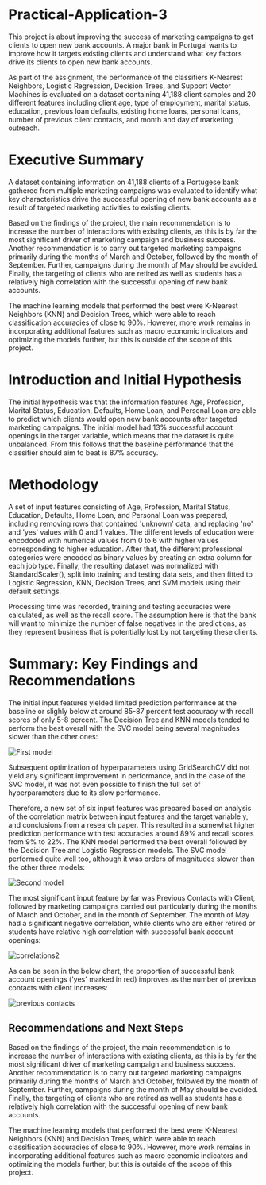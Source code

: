 # Practical-Application-3
This project is about improving the success of marketing campaigns to get clients to open new bank accounts. 
A major bank in Portugal wants to improve how it targets existing clients and understand what key factors drive its clients to open new bank accounts.  

As part of the assignment, the performance of the classifiers K-Nearest Neighbors, Logistic Regression, Decision Trees, and Support Vector Machines is evaluated on a dataset containing 41,188 client samples and 20 different features including client age, type of employment, marital status, education, previous loan defaults, existing home loans, personal loans, number of previous client contacts, and month and day of marketing outreach.    

# Executive Summary
A dataset containing information on 41,188 clients of a Portugese bank gathered from multiple marketing campaigns was evaluated to identify what key characteristics drive the successful opening of new bank accounts as a result of targeted marketing activities to existing clients. 

Based on the findings of the project, the main recommendation is to increase the number of interactions with existing clients, as this is by far the most significant driver of marketing campaign and business success. Another recommendation is to carry out targeted marketing campaigns primarily during the months of March and October, followed by the month of September. Further, campaigns during the month of May should be avoided. Finally, the targeting of clients who are retired as well as students has a relatively high correlation with the successful opening of new bank accounts. 

The machine learning models that performed the best were K-Nearest Neighbors (KNN) and Decision Trees, which were able to reach classification accuracies of close to 90%. However, more work remains in incorporating additional features such as macro economic indicators and optimizing the models further, but this is outside of the scope of this project. 

# Introduction and Initial Hypothesis
The initial hypothesis was that the information features Age, Profession, Marital Status, Education, Defaults, Home Loan, and Personal Loan are able to predict which clients would open new bank accounts after targeted marketing campaigns. The initial model had 13% successful account openings in the target variable, which means that the dataset is quite unbalanced. From this follows that the baseline performance that the classifier should aim to beat is 87% accuracy.

# Methodology
A set of input features consisting of Age, Profession, Marital Status, Education, Defaults, Home Loan, and Personal Loan was prepared, including removing rows that contained 'unknown' data, and replacing 'no' and 'yes' values with 0 and 1 values. The different levels of education were encododed with numerical values from 0 to 6 with higher values corresponding to higher education. After that, the different professional categories were encoded as binary values by creating an extra column for each job type. Finally, the resulting dataset was normalized with StandardScaler(), split into training and testing data sets, and then fitted to Logistic Regression, KNN, Decision Trees, and SVM models using their default settings. 

Processing time was recorded, training and testing accuracies were calculated, as well as the recall score. The assumption here is that the bank will want to minimize the number of false negatives in the predictions, as they represent business that is potentially lost by not targeting these clients. 

# Summary: Key Findings and Recommendations
The initial input features yielded limited prediction performance at the baseline or slighly below at around 85-87 percent test accuracy with recall scores of only 5-8 percent. The Decision Tree and KNN models tended to perform the best overall with the SVC model being several magnitudes slower than the other ones:

![First model](https://github.com/fredrik-pettersson/Practical-Application-3/assets/146313002/34d7e82d-27ac-4d2d-bf77-dbb77c78b8c5)


Subsequent optimization of hyperparameters using GridSearchCV did not yield any significant improvement in performance, and in the case of the SVC model, it was not even possible to finish the full set of hyperparameters due to its slow performance.

Therefore, a new set of six input features was prepared based on analysis of the correlation matrix between input features and the target variable y, and conclusions from a research paper. This resulted in a somewhat higher prediction performance with test accuracies around 89% and recall scores from 9% to 22%. The KNN model performed the best overall followed by the Decision Tree and Logistic Regression models. The SVC model performed quite well too, although it was orders of magnitudes slower than the other three models:

![Second model](https://github.com/fredrik-pettersson/Practical-Application-3/assets/146313002/2c149370-3140-48c6-b603-8ac47b8bbc92)


The most significant input feature by far was Previous Contacts with Client, followed by marketing campaigns carried out particularly during the months of March and October, and in the month of September. The month of May had a significant negative correlation, while clients who are either retired or students have relative high correlation with successful bank account openings:

![correlations2](https://github.com/fredrik-pettersson/Practical-Application-3/assets/146313002/42b4b386-3c1e-475e-a43d-e95fd5abebd1)



As can be seen in the below chart, the proportion of successful bank account openings ('yes' marked in red) improves as the number of previous contacts with client increases:

![previous contacts](https://github.com/fredrik-pettersson/Practical-Application-3/assets/146313002/3425319b-9bd6-4bb0-8206-e73a5de175fc)


## Recommendations and Next Steps
Based on the findings of the project, the main recommendation is to increase the number of interactions with existing clients, as this is by far the most significant driver of marketing campaign and business success. Another recommendation is to carry out targeted marketing campaigns primarily during the months of March and October, followed by the month of September. Further, campaigns during the month of May should be avoided. Finally, the targeting of clients who are retired as well as students has a relatively high correlation with the successful opening of new bank accounts. 

The machine learning models that performed the best were K-Nearest Neighbors (KNN) and Decision Trees, which were able to reach classification accuracies of close to 90%. However, more work remains in incorporating additional features such as macro economic indicators and optimizing the models further, but this is outside of the scope of this project. 

  
